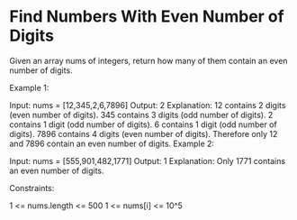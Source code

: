 # Find Numbers With Even Number of Digits

Given an array nums of integers, return how many of them contain an even number of digits.


Example 1:

Input: nums = [12,345,2,6,7896]
Output: 2
Explanation: 
12 contains 2 digits (even number of digits). 
345 contains 3 digits (odd number of digits). 
2 contains 1 digit (odd number of digits). 
6 contains 1 digit (odd number of digits). 
7896 contains 4 digits (even number of digits). 
Therefore only 12 and 7896 contain an even number of digits.
Example 2:

Input: nums = [555,901,482,1771]
Output: 1 
Explanation: 
Only 1771 contains an even number of digits.
 

Constraints:

1 <= nums.length <= 500
1 <= nums[i] <= 10^5
